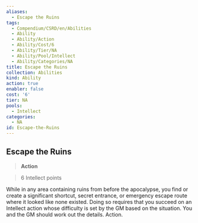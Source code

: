 ```yaml
---
aliases:
  - Escape the Ruins
tags:
  - Compendium/CSRD/en/Abilities
  - Ability
  - Ability/Action
  - Ability/Cost/6
  - Ability/Tier/NA
  - Ability/Pool/Intellect
  - Ability/Categories/NA
title: Escape the Ruins
collection: Abilities
kind: Ability
action: true
enabler: false
cost: '6'
tier: NA
pools:
  - Intellect
categories:
  - NA
id: Escape-the-Ruins
---
```

## Escape the Ruins    
>**Action**    
>6 Intellect points  
    
While in any area containing ruins from before the apocalypse, you find or create a significant shortcut, secret entrance, or emergency escape route where it looked like none existed. Doing so requires that you succeed on an Intellect action whose difficulty is set by the GM based on the situation. You and the GM should work out the details. Action.
